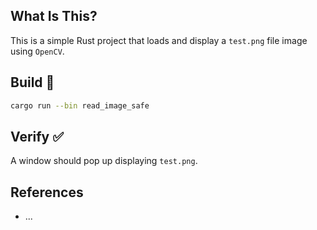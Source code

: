 ## **What Is This?**

This is a simple Rust project that loads and display a `test.png` file image using `OpenCV`.

## **Build** :hammer:

```bash
cargo run --bin read_image_safe
```

## **Verify** :white_check_mark:

A window should pop up displaying `test.png`.

## **References**
- ...
